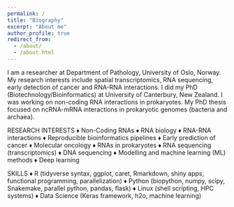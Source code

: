 ```yaml
---
permalink: /
title: "Biography"
excerpt: "About me"
author_profile: true
redirect_from: 
  - /about/
  - /about.html
---
```


I am a researcher at Department of Pathology, University of Oslo, Norway.  
My research interests include spatial transcriptomics, RNA sequencing, early detection of cancer and RNA-RNA interactions. I did my PhD (Biotechnology/Bioinformatics) at University of Canterbury, New Zealand. I was working on non-coding RNA interactions in prokaryotes. My PhD thesis focused on ncRNA-mRNA interactions in prokaryotic genomes (bacteria and archaea).

RESEARCH INTERESTS
♦ Non-Coding RNAs ♦ RNA biology ♦ RNA-RNA interactions ♦ Reproducible bioinformatics pipelines ♦ Early prediction of cancer ♦ Molecular oncology ♦ RNAs in prokaryotes ♦ RNA sequencing (transcriptomics) ♦ DNA sequencing ♦ Modelling and machine learning (ML) methods ♦ Deep learning

SKILLS
♦ R (tidyverse syntax, ggplot, caret, Rmarkdown, shiny apps, functional programming, parallelization) ♦ Python (biopython, numpy, scipy, Snakemake, parallel python, pandas, flask) ♦ Linux (shell scripting, HPC systems) ♦ Data Science (Keras framework, h2o, machine learning)
